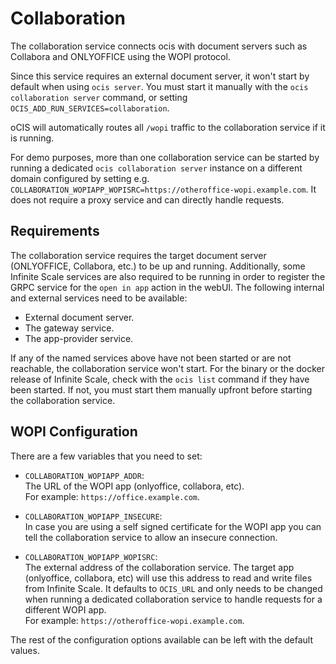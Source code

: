 # Collaboration

The collaboration service connects ocis with document servers such as Collabora and ONLYOFFICE using the WOPI protocol.

Since this service requires an external document server, it won't start by default when using `ocis server`. You must start it manually with the `ocis collaboration server` command, or setting `OCIS_ADD_RUN_SERVICES=collaboration`.

oCIS will automatically routes all `/wopi` traffic to the collaboration service if it is running.

For demo purposes, more than one collaboration service can be started by running a dedicated `ocis collaboration server` instance on a different domain configured by setting e.g. `COLLABORATION_WOPIAPP_WOPISRC=https://otheroffice-wopi.example.com`. It does not require a proxy service and can directly handle requests.

## Requirements

The collaboration service requires the target document server (ONLYOFFICE, Collabora, etc.) to be up and running. Additionally, some Infinite Scale services are also required to be running in order to register the GRPC service for the `open in app` action in the webUI. The following internal and external services need to be available:

* External document server.
* The gateway service.
* The app-provider service.

If any of the named services above have not been started or are not reachable, the collaboration service won't start. For the binary or the docker release of Infinite Scale, check with the `ocis list` command if they have been started. If not, you must start them manually upfront before starting the collaboration service.

## WOPI Configuration

There are a few variables that you need to set:

* `COLLABORATION_WOPIAPP_ADDR`:\
  The URL of the WOPI app (onlyoffice, collabora, etc).\
  For example: `https://office.example.com`.

* `COLLABORATION_WOPIAPP_INSECURE`:\
  In case you are using a self signed certificate for the WOPI app you can tell the collaboration service to allow an insecure connection.

* `COLLABORATION_WOPIAPP_WOPISRC`:\
  The external address of the collaboration service. The target app (onlyoffice, collabora, etc) will use this address to read and write files from Infinite Scale. It defaults to `OCIS_URL` and only needs to be changed when running a dedicated collaboration service to handle requests for a different WOPI app.\
  For example: `https://otheroffice-wopi.example.com`.

The rest of the configuration options available can be left with the default values.
